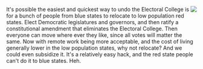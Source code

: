 <img src="http://scripting.com/images/2020/06/23/blackLab.png" border="0" align="right">It's possible the easiest and quickest way to undo the Electoral College is for a bunch of people from blue states to relocate to low population red states. Elect Democratic legislatures and governors, and then ratify a constitutional amendment that eliminates the Electoral College. Then everyone can move where ever they like, since all votes will matter the same. Now with remote work being more acceptable, and the cost of living generally lower in the low population states, why not relocate? And we could even subsidize it. It's a relatively easy hack, and the red state people can't do it to blue states. Heh. 
